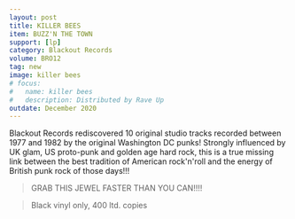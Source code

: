 ```yaml
---
layout: post
title: KILLER BEES
item: BUZZ'N THE TOWN
support: [lp]
category: Blackout Records
volume: BRO12
tag: new
image: killer bees
# focus:
#   name: killer bees
#   description: Distributed by Rave Up
outdate: December 2020
---
```


Blackout Records rediscovered 10 original studio tracks recorded between 1977 and 1982 by the original Washington DC punks! Strongly influenced by UK glam, US proto-punk and golden age hard rock, this is a true missing link between the best tradition of American rock'n'roll and the energy of British punk rock of those days!!! 

> GRAB THIS JEWEL FASTER THAN YOU CAN!!!!

> Black vinyl only, 400 ltd. copies
 
